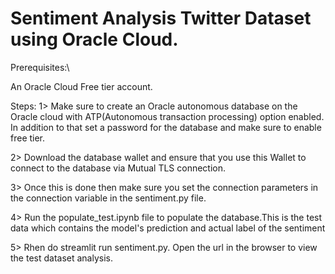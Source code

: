 # Sentiment Analysis Twitter Dataset using Oracle Cloud.

Prerequisites:\

An Oracle Cloud Free tier account.

Steps:
1> Make sure to create an Oracle autonomous database on the Oracle cloud with ATP(Autonomous transaction processing) option enabled. In addition to that set a password for the database and make sure to enable free tier.

2> Download the database wallet and ensure that you use this Wallet to connect to the database via Mutual TLS connection.

3> Once this is done then make sure you set the connection parameters in the connection variable in the sentiment.py file.

4> Run the populate_test.ipynb file to populate the database.This is the test data which contains the model's prediction and actual label of the sentiment

5> Rhen do streamlit run sentiment.py. Open the url in the browser to view the test dataset analysis.




